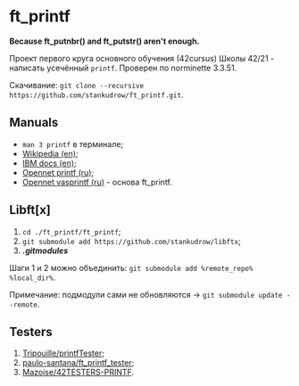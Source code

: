 # ft_printf

**Because ft_putnbr() and ft_putstr() aren't enough.**

Проект первого круга основного обучения (42cursus) Школы 42/21 - написать усечённый `printf`. Проверен по norminette 3.3.51.

Скачивание: `git clone --recursive https://github.com/stankudrow/ft_printf.git`.

## Manuals

* `man 3 printf` в терминале;
* [Wikipedia (en)](https://en.wikipedia.org/wiki/Printf_format_string);
* [IBM docs (en)](https://www.ibm.com/docs/en/ztpf/2020?topic=apis-fprintf-printf-sprintf-format-write-data);
* [Opennet printf (ru)](https://www.opennet.ru/man.shtml?topic=printf&category=3&russian=0);
* [Opennet vasprintf (ru)](https://www.opennet.ru/man.shtml?topic=vasprintf&category=3&russian=0) - основа ft_printf.

## Libft\[x\]

1. `cd ./ft_printf/ft_printf`;
2. `git submodule add https://github.com/stankudrow/libftx`;
3. ***.gitmodules***

Шаги 1 и 2 можно объединить: `git submodule add %remote_repo% %local_dir%`.

Примечание: подмодули сами не обновляются -> `git submodule update --remote`.

## Testers

1. [Tripouille/printfTester](https://github.com/Tripouille/printfTester);
2. [paulo-santana/ft_printf_tester](https://github.com/paulo-santana/ft_printf_tester);
3. [Mazoise/42TESTERS-PRINTF](https://github.com/Mazoise/42TESTERS-PRINTF).
